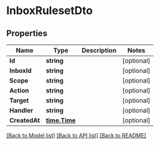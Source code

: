 # InboxRulesetDto

## Properties

Name | Type | Description | Notes
------------ | ------------- | ------------- | -------------
**Id** | **string** |  | [optional] 
**InboxId** | **string** |  | [optional] 
**Scope** | **string** |  | [optional] 
**Action** | **string** |  | [optional] 
**Target** | **string** |  | [optional] 
**Handler** | **string** |  | [optional] 
**CreatedAt** | [**time.Time**](time.Time) |  | [optional] 

[[Back to Model list]](../README#documentation-for-models) [[Back to API list]](../README#documentation-for-api-endpoints) [[Back to README]](../README)



